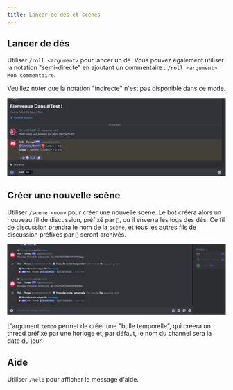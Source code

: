```yaml
---
title: Lancer de dés et scènes
---
```


## Lancer de dés

Utiliser `/roll <argument>` pour lancer un dé. Vous pouvez également utiliser la notation "semi-directe" en ajoutant un commentaire : `/roll <argument> Mon commentaire`. 

Veuillez noter que la notation "indirecte" n'est pas disponible dans ce mode.

![Roll](/assets/rolls/slash-commands.gif)

## Créer une nouvelle scène

Utiliser `/scene <nom>` pour créer une nouvelle scène. Le bot créera alors un nouveau fil de discussion, préfixé par `🎲`, où il enverra les logs des dés. Ce fil de discussion prendra le nom de la `scène`, et tous les autres fils de discussion préfixés par `🎲` seront archivés.

![Scene](/assets/rolls/scene.gif)

L'argument `tempo` permet de créer une "bulle temporelle", qui créera un thread préfixé par une horloge et, par défaut, le nom du channel sera la date du jour.

## Aide

Utiliser `/help` pour afficher le message d'aide.